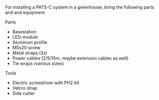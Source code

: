 For installing a PATS-C system in a greenhouse, bring the following parts and and equipment

Parts
 - Basestation
 - LED-module
 - Aluminum profile
 - M5x20 screw
 - Metal straps (3x)
 - Power cables (2/5/10m, maybe extension cables as well)
 - Tie wraps (various sizes)

Tools
 - Electric screwdriver with PH2 bit
 - Velcro strap
 - Side cutter
